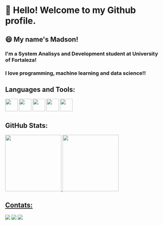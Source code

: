 # 👋 Hello! Welcome to my Github profile.
## :smile: My name's Madson!
### I'm a System Analisys and Development student at University of Fortaleza!
### I love programming, machine learning and data science!!

## Languages and Tools:

<img loading="lazy" src="https://cdn.jsdelivr.net/gh/devicons/devicon/icons/git/git-original.svg" width="40" height="40"/> <img loading="lazy" src="https://cdn.jsdelivr.net/gh/devicons/devicon/icons/java/java-original.svg" width="40" height="40"/> <img loading="lazy" src="https://cdn.jsdelivr.net/gh/devicons/devicon/icons/javascript/javascript-plain.svg" width="40" height="40"/> <img loading="lazy" src="https://cdn.jsdelivr.net/gh/devicons/devicon/icons/html5/html5-plain.svg" width="40" height="40"/> <img loading="lazy" src="https://cdn.jsdelivr.net/gh/devicons/devicon/icons/css3/css3-plain.svg" width="40" height="40"/>

## GitHub Stats:

<div>
<a href="https://github.com/MadsonOl">
<img loading="lazy" height="180em" src="https://github-readme-stats.vercel.app/api/top-langs/?username=MadsonOl&layout=compact&langs_count=7&theme=dracula"/>
<img loading="lazy" height="180em" src="https://github-readme-stats.vercel.app/api?username=MadsonOl&show_icons=true&theme=dracula&include_all_commits=true&count_private=true"/>
</div>

## Contats:

<div>
<a href="https://instagram.com/madson.ol" target="_blank"><img loading="lazy" src="https://img.shields.io/badge/-Instagram-%23E4405F?style=for-the-badge&logo=instagram&logoColor=white" target="_blank"></a>
<a href = "mailto:madsonosv@gmail.com"><img loading="lazy" src="https://img.shields.io/badge/Gmail-D14836?style=for-the-badge&logo=gmail&logoColor=white" target="_blank"></a>
<a href="https://www.linkedin.com/in/madson-oliveira-2ab311268" target="_blank"><img loading="lazy" src="https://img.shields.io/badge/-LinkedIn-%230077B5?style=for-the-badge&logo=linkedin&logoColor=white" target="_blank"></a>   
</div>
